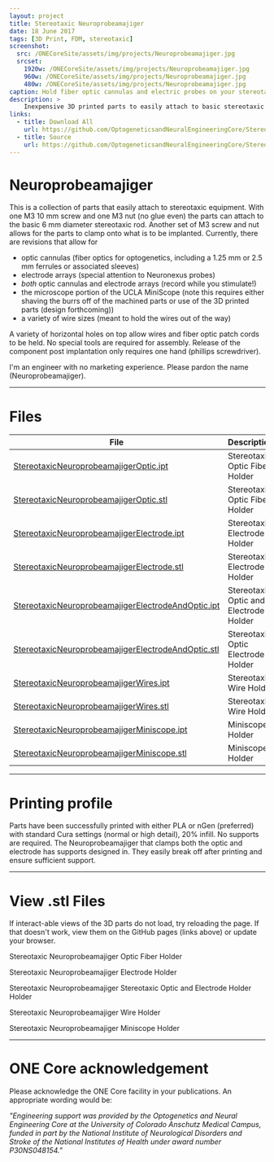 ```yaml
---
layout: project
title: Stereotaxic Neuroprobeamajiger
date: 18 June 2017
tags: [3D Print, FDM, stereotaxic]
screenshot:
  src: /ONECoreSite/assets/img/projects/Neuroprobeamajiger.jpg
  srcset:
    1920w: /ONECoreSite/assets/img/projects/Neuroprobeamajiger.jpg
    960w: /ONECoreSite/assets/img/projects/Neuroprobeamajiger.jpg
    480w: /ONECoreSite/assets/img/projects/Neuroprobeamajiger.jpg
caption: Hold fiber optic cannulas and electric probes on your stereotaxic equipment
description: >
    Inexpensive 3D printed parts to easily attach to basic stereotaxic equipment. Several designs are shared and can hold MiniScope microscopes, fiber optic cannulas, neural electric array probes, *both optics and electrodes*, and just a general wire holder.
links:
  - title: Download All
    url: https://github.com/OptogeneticsandNeuralEngineeringCore/StereotaxicNeuroprobeamajiger.git
  - title: Source
    url: https://github.com/OptogeneticsandNeuralEngineeringCore/StereotaxicNeuroprobeamajiger
---
```


# Neuroprobeamajiger

This is a collection of parts that easily attach to stereotaxic equipment. With one M3 10 mm screw and one M3 nut (no glue even) the parts can attach to the basic 6 mm diameter stereotaxic rod. Another set of M3 screw and nut allows for the parts to clamp onto what is to be implanted. Currently, there are revisions that allow for

* optic cannulas (fiber optics for optogenetics, including a 1.25 mm or 2.5 mm ferrules or associated sleeves)
* electrode arrays (special attention to Neuronexus probes)
* *both* optic cannulas and electrode arrays (record while you stimulate!)
* the microscope portion of the UCLA MiniScope (note this requires either shaving the burrs off of the machined parts or use of the 3D printed parts (design forthcoming))
* a variety of wire sizes (meant to hold the wires out of the way)

A variety of horizontal holes on top allow wires and fiber optic patch cords to be held. No special tools are required for assembly. Release of the component post implantation only requires one hand (phillips screwdriver).

I'm an engineer with no marketing experience. Please pardon the name (Neuroprobeamajiger).

***

# Files

| File | Description | File Type  |
| --- | --- | --- |
| [StereotaxicNeuroprobeamajigerOptic.ipt](https://github.com/OptogeneticsandNeuralEngineeringCore/StereotaxicNeuroprobeamajiger/raw/master/StereotaxicNeuroprobeamajigerOptic.ipt) | Stereotaxic Optic Fiber Holder | ipt (3D editable) |
| [StereotaxicNeuroprobeamajigerOptic.stl](https://github.com/OptogeneticsandNeuralEngineeringCore/StereotaxicNeuroprobeamajiger/raw/master/StereotaxicNeuroprobeamajigerOptic.stl) | Stereotaxic Optic Fiber Holder | stl (3D printable) |
| [StereotaxicNeuroprobeamajigerElectrode.ipt](https://github.com/OptogeneticsandNeuralEngineeringCore/StereotaxicNeuroprobeamajiger/raw/master/StereotaxicNeuroprobeamajigerElectrode.ipt) | Stereotaxic Electrode Holder | ipt (3D editable) |
| [StereotaxicNeuroprobeamajigerElectrode.stl](https://github.com/OptogeneticsandNeuralEngineeringCore/StereotaxicNeuroprobeamajiger/raw/master/StereotaxicNeuroprobeamajigerElectrode.stl) | Stereotaxic Electrode Holder | stl (3D printable) |
| [StereotaxicNeuroprobeamajigerElectrodeAndOptic.ipt](https://github.com/OptogeneticsandNeuralEngineeringCore/StereotaxicNeuroprobeamajiger/raw/master/StereotaxicNeuroprobeamajigerElectrodeAndOptic.ipt) | Stereotaxic Optic and Electrode Holder | ipt (3D editable) |
| [StereotaxicNeuroprobeamajigerElectrodeAndOptic.stl](https://github.com/OptogeneticsandNeuralEngineeringCore/StereotaxicNeuroprobeamajiger/raw/master/StereotaxicNeuroprobeamajigerElectrodeAndOptic.stl) | Stereotaxic Optic Electrode Holder | stl (3D printable) |
| [StereotaxicNeuroprobeamajigerWires.ipt](https://github.com/OptogeneticsandNeuralEngineeringCore/StereotaxicNeuroprobeamajiger/raw/master/StereotaxicNeuroprobeamajigerWires.ipt) | Stereotaxic Wire Holder | ipt (3D editable) |
| [StereotaxicNeuroprobeamajigerWires.stl](https://github.com/OptogeneticsandNeuralEngineeringCore/StereotaxicNeuroprobeamajiger/raw/master/StereotaxicNeuroprobeamajigerWires.stl) | Stereotaxic Wire Holder | stl (3D printable) |
| [StereotaxicNeuroprobeamajigerMiniscope.ipt](https://github.com/OptogeneticsandNeuralEngineeringCore/StereotaxicNeuroprobeamajiger/raw/master/StereotaxicNeuroprobeamajigerMiniscope.ipt) | Miniscope Holder | ipt (3D editable) |
| [StereotaxicNeuroprobeamajigerMiniscope.stl](https://github.com/OptogeneticsandNeuralEngineeringCore/StereotaxicNeuroprobeamajiger/raw/master/StereotaxicNeuroprobeamajigerMiniscope.stl) | Miniscope Holder | stl (3D printable) |

***

# Printing profile
Parts have been successfully printed with either PLA or nGen (preferred) with standard Cura settings (normal or high detail), 20% infill. No supports are required. The Neuroprobeamajiger that clamps both the optic and electrode has supports designed in. They easily break off after printing and ensure sufficient support.

***

# View .stl Files

If interact-able views of the 3D parts do not load, try reloading the page. If that doesn't work, view them on the GitHub pages (links above) or update your browser.

Stereotaxic Neuroprobeamajiger Optic Fiber Holder
<script src="https://embed.github.com/view/3d/OptogeneticsandNeuralEngineeringCore/StereotaxicNeuroprobeamajiger/master/StereotaxicNeuroprobeamajigerOptic.stl"></script>

Stereotaxic Neuroprobeamajiger Electrode Holder
<script src="https://embed.github.com/view/3d/OptogeneticsandNeuralEngineeringCore/StereotaxicNeuroprobeamajiger/master/StereotaxicNeuroprobeamajigerElectrode.stl"></script>

Stereotaxic Neuroprobeamajiger Stereotaxic Optic and Electrode Holder Holder
<script src="https://embed.github.com/view/3d/OptogeneticsandNeuralEngineeringCore/StereotaxicNeuroprobeamajiger/master/StereotaxicNeuroprobeamajigerElectrodeAndOptic.stl"></script>

Stereotaxic Neuroprobeamajiger Wire Holder
<script src="https://embed.github.com/view/3d/OptogeneticsandNeuralEngineeringCore/StereotaxicNeuroprobeamajiger/master/StereotaxicNeuroprobeamajigerWires.stl"></script>

Stereotaxic Neuroprobeamajiger Miniscope Holder
<script src="https://embed.github.com/view/3d/OptogeneticsandNeuralEngineeringCore/StereotaxicNeuroprobeamajiger/master/StereotaxicNeuroprobeamajigerMiniscope.stl"></script>

***

# ONE Core acknowledgement
Please acknowledge the ONE Core facility in your publications. An appropriate wording would be:

*"Engineering support was provided by the Optogenetics and Neural Engineering Core at the University of Colorado Anschutz Medical Campus, funded in part by the National Institute of Neurological Disorders and Stroke of the National Institutes of Health under award number P30NS048154."*
